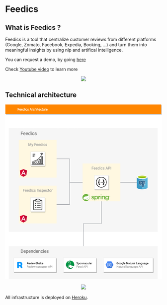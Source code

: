 # Feedics

## What is Feedics ?
Feedics is a tool that centralize customer reviews from different platforms (Google, Zomato, Facebook, Expedia, Booking, ...) and turn them into meaningful insights by using nlp and artifical intelligence.

You can request a demo, by going [here](https://www.feedics.com/)

Check [Youtube video](https://www.youtube.com/watch?v=9kuanmTQvKU) to learn more 
<p align="center">
  <a href="https://www.youtube.com/watch?v=9kuanmTQvKU">
    <img src="https://img.youtube.com/vi/9kuanmTQvKU/0.jpg">
  </a>
</p>


## Technical architecture
<p align="center">
  <img src="feedics_architecture.png">
</p>


<p align="center">
  <img src="https://raw.githubusercontent.com/feedics/docs/main/diagrams/architecture/image.png?token=ADGDLNIF7ODZJF4NNEP7NQ3ATY7TK">
</p>

All infrastructure is deployed on [Heroku](https://heroku.com).
